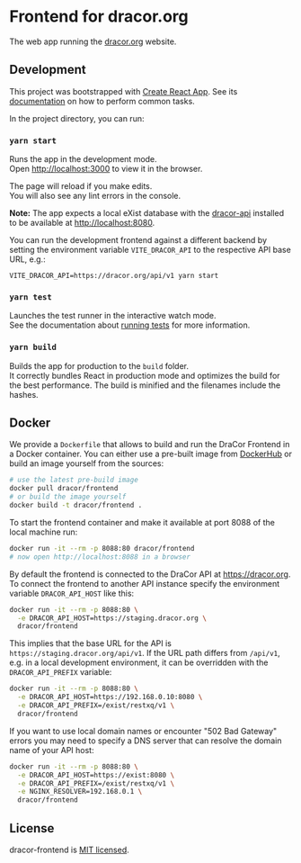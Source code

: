 # Frontend for dracor.org

The web app running the [dracor.org](https://dracor.org) website.

## Development

This project was bootstrapped with [Create React App](https://github.com/facebook/create-react-app). See its
[documentation](https://facebook.github.io/create-react-app/docs/documentation-intro) on how to perform common tasks.

In the project directory, you can run:

### `yarn start`

Runs the app in the development mode.<br>
Open [http://localhost:3000](http://localhost:3000) to view it in the browser.

The page will reload if you make edits.<br>
You will also see any lint errors in the console.

**Note:** The app expects a local eXist database with the
[dracor-api](https://github.com/dracor-org/dracor-api) installed to be
available at [http://localhost:8080](http://localhost:8080).

You can run the development frontend against a different backend by setting the
environment variable `VITE_DRACOR_API` to the respective API base URL,
e.g.:

```
VITE_DRACOR_API=https://dracor.org/api/v1 yarn start
```


### `yarn test`

Launches the test runner in the interactive watch mode.<br>
See the documentation about [running tests](https://github.com/facebookincubator/create-react-app/blob/master/packages/react-scripts/template/README.md#running-tests) for more information.

### `yarn build`

Builds the app for production to the `build` folder.<br>
It correctly bundles React in production mode and optimizes the build for the
best performance. The build is minified and the filenames include the hashes.

## Docker

We provide a `Dockerfile` that allows to build and run the DraCor Frontend in a
Docker container. You can either use a pre-built image from
[DockerHub](https://hub.docker.com/r/dracor/frontend) or build an image yourself
from the sources:

```sh
# use the latest pre-build image
docker pull dracor/frontend
# or build the image yourself
docker build -t dracor/frontend .
```

To start the frontend container and make it available at port 8088 of the local
machine run:

```sh
docker run -it --rm -p 8088:80 dracor/frontend
# now open http://localhost:8088 in a browser
```

By default the frontend is connected to the DraCor API at https://dracor.org. To
connect the frontend to another API instance specify the environment
variable `DRACOR_API_HOST` like this:

```sh
docker run -it --rm -p 8088:80 \
  -e DRACOR_API_HOST=https://staging.dracor.org \
  dracor/frontend
```

This implies that the base URL for the API is
`https://staging.dracor.org/api/v1`. If the URL path differs from `/api/v1`,
e.g. in a local development environment, it can be overridden with the
`DRACOR_API_PREFIX` variable:

```sh
docker run -it --rm -p 8088:80 \
  -e DRACOR_API_HOST=https://192.168.0.10:8080 \
  -e DRACOR_API_PREFIX=/exist/restxq/v1 \
  dracor/frontend
```

If you want to use local domain names or encounter "502 Bad Gateway" errors you
may need to specify a DNS server that can resolve the domain name of your API
host:

```sh
docker run -it --rm -p 8088:80 \
  -e DRACOR_API_HOST=https://exist:8080 \
  -e DRACOR_API_PREFIX=/exist/restxq/v1 \
  -e NGINX_RESOLVER=192.168.0.1 \
  dracor/frontend
```

## License

dracor-frontend is [MIT licensed](./LICENSE).

